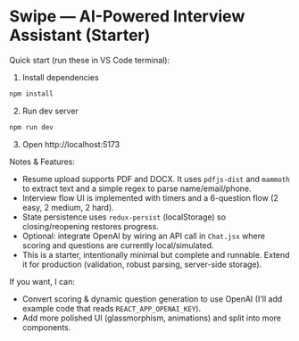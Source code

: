 # Swipe — AI-Powered Interview Assistant (Starter)

Quick start (run these in VS Code terminal):

1. Install dependencies
```bash
npm install
```

2. Run dev server
```bash
npm run dev
```

3. Open http://localhost:5173

Notes & Features:
- Resume upload supports PDF and DOCX. It uses `pdfjs-dist` and `mammoth` to extract text and a simple regex to parse name/email/phone.
- Interview flow UI is implemented with timers and a 6-question flow (2 easy, 2 medium, 2 hard).
- State persistence uses `redux-persist` (localStorage) so closing/reopening restores progress.
- Optional: integrate OpenAI by wiring an API call in `Chat.jsx` where scoring and questions are currently local/simulated.
- This is a starter, intentionally minimal but complete and runnable. Extend it for production (validation, robust parsing, server-side storage).

If you want, I can:
- Convert scoring & dynamic question generation to use OpenAI (I'll add example code that reads `REACT_APP_OPENAI_KEY`).
- Add more polished UI (glassmorphism, animations) and split into more components.
